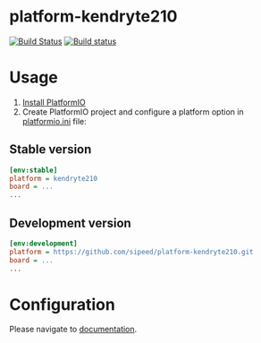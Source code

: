 # platform-kendryte210
[![Build Status](https://travis-ci.org/sipeed/platform-kendryte210.svg?branch=develop)](https://travis-ci.org/sipeed/platform-kendryte210)
[![Build status](https://ci.appveyor.com/api/projects/status/---FIXME---/branch/develop?svg=true)](https://ci.appveyor.com/project/sipeed/platform-kendryte210/branch/develop)

# Usage

1. [Install PlatformIO](http://platformio.org)
2. Create PlatformIO project and configure a platform option in [platformio.ini](http://docs.platformio.org/page/projectconf.html) file:

## Stable version

```ini
[env:stable]
platform = kendryte210
board = ...
...
```

## Development version

```ini
[env:development]
platform = https://github.com/sipeed/platform-kendryte210.git
board = ...
...
```

# Configuration

Please navigate to [documentation](http://docs.platformio.org/page/platforms/kendryte210.html).
